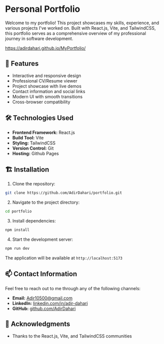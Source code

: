 # Personal Portfolio

Welcome to my portfolio! This project showcases my skills, experience, and various projects I've worked on. Built with React.js, Vite, and TailwindCSS, this portfolio serves as a comprehensive overview of my professional journey in software development.

https://adirdahari.github.io/MyPortfolio/

## 🚀 Features

- Interactive and responsive design
- Professional CV/Resume viewer
- Project showcase with live demos
- Contact information and social links
- Modern UI with smooth transitions
- Cross-browser compatibility

## 🛠️ Technologies Used

- **Frontend Framework:** React.js
- **Build Tool:** Vite
- **Styling:** TailwindCSS
- **Version Control:** Git
- **Hosting:** Github Pages

## 🏗️ Installation

1. Clone the repository:

```bash
git clone https://github.com/AdirDahari/portfolio.git
```

2. Navigate to the project directory:

```bash
cd portfolio
```

3. Install dependencies:

```bash
npm install
```

4. Start the development server:

```bash
npm run dev
```

The application will be available at `http://localhost:5173`

## 📫 Contact Information

Feel free to reach out to me through any of the following channels:

- **Email:** [Adir10500@gmail.com](mailto:Adir10500@gmail.com)
- **LinkedIn:** [linkedin.com/in/adir-dahari](https://www.linkedin.com/in/adir-dahari/)
- **GitHub:** [github.com/AdirDahari](https://github.com/AdirDahari)

## 🙏 Acknowledgments

- Thanks to the React.js, Vite, and TailwindCSS communities
